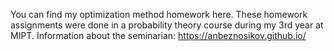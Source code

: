 You can find my optimization method homework here. These homework assignments were done in a probability theory course during my 3rd year at MIPT. Information about the seminarian: https://anbeznosikov.github.io/


